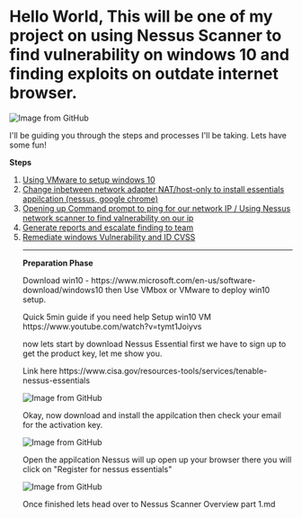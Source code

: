 # Hello World, This will be one of my project on using Nessus Scanner to find vulnerability on windows 10 and finding exploits on outdate internet browser.

<img src="https://github.com/TommyP702/TanPham/assets/169327735/a3b312c1-5b74-4376-8d38-f9f7f308975c" alt="Image from GitHub"/>


I'll be guiding you through the steps and processes I'll be taking. Lets have some fun!

<p class="has-text-align-center"><strong>Steps</strong></p>

<!-- wp:group {"layout":{"type":"flex","orientation":"vertical"},"fontSize":"small"} -->
<div class="wp-block-group has-small-font-size"><!-- wp:list {"ordered":true} -->
<ol><!-- wp:list-item -->
<li><a href="#1">Using VMware to setup windows 10</a></li>
<!-- /wp:list-item -->

<!-- wp:list-item -->
<li><a href="#2">Change inbetween network adapter NAT/host-only to install essentials appilcation (nessus, google chrome) </a></li>
<!-- /wp:list-item -->

<!-- wp:list-item -->
<li><a href="#3">Opening up Command prompt to ping for our network IP / Using Nessus network scanner to find valnerability on our ip</a></li>
<!-- /wp:list-item -->

<li><a href="#4">Generate reports and escalate finding to team </a></li>
<!-- /wp:list-item -->

<!-- wp:list-item -->
<li><a href="#5">Remediate windows Vulnerability and ID CVSS</a></li>
<!-- /wp:list-item -->

<!-- wp:separator -->
<hr class="wp-block-separator has-alpha-channel-opacity"/>
<!-- /wp:separator -->

<!-- wp:paragraph {"align":"center","backgroundColor":"pale-cyan-blue"} -->
<p class="has-text-align-center has-pale-cyan-blue-background-color has-background" id="1"><strong>Preparation Phase</strong></p>
<!-- /wp:paragraph -->

<p>Download win10  - https://www.microsoft.com/en-us/software-download/windows10 then Use VMbox or VMware to deploy win10 setup. </p>
<p>Quick 5min guide if you need help Setup win10 VM https://www.youtube.com/watch?v=tymt1Joiyvs</p>
<p>now lets start by download Nessus Essential first we have to sign up to get the product key, let me show you.</p>
<p>Link here https://www.cisa.gov/resources-tools/services/tenable-nessus-essentials</p>

<img src="https://github.com/TommyP702/TanPham/assets/169327735/7681c2f4-ccd3-4a42-8ea8-d9478058256d" alt="Image from GitHub"/>

<p>Okay, now download and install the appilcation then check your email for the activation key.</p>

<img src="https://github.com/TommyP702/TanPham/assets/169327735/14f570cf-f293-41d0-aef9-aae880a3a0b6" alt="Image from GitHub"/>

<p>Open the appilcation Nessus will up open up your browser there you will click on "Register for nessus essentials"</p>

<img src="https://github.com/TommyP702/TanPham/assets/169327735/bb266ffe-8b6c-4a34-a006-4083e83d207e" alt="Image from GitHub"/>


<p> Once finished lets head over to Nessus Scanner Overview part 1.md </p>




